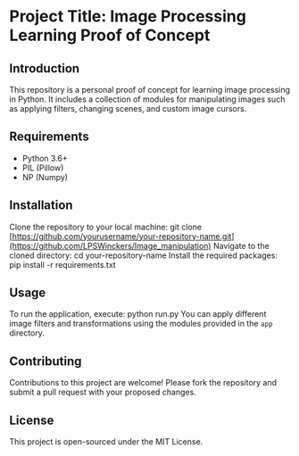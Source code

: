 # Project Title: Image Processing Learning Proof of Concept

## Introduction
This repository is a personal proof of concept for learning image processing in Python. It includes a collection of modules for manipulating images such as applying filters, changing scenes, and custom image cursors.

## Requirements
- Python 3.6+
- PIL (Pillow)
- NP (Numpy)

## Installation
Clone the repository to your local machine:
git clone [https://github.com/yourusername/your-repository-name.git](https://github.com/LPSWinckers/Image_manipulation)
Navigate to the cloned directory:
cd your-repository-name
Install the required packages:
pip install -r requirements.txt

## Usage
To run the application, execute:
python run.py
You can apply different image filters and transformations using the modules provided in the `app` directory.

## Contributing
Contributions to this project are welcome! Please fork the repository and submit a pull request with your proposed changes.

## License
This project is open-sourced under the MIT License.
